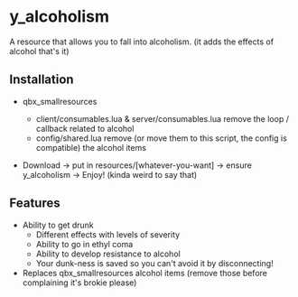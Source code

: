 # y_alcoholism
A resource that allows you to fall into alcoholism.
(it adds the effects of alcohol that's it)

## Installation
- qbx_smallresources
  - client/consumables.lua & server/consumables.lua remove the loop / callback related to alcohol
  - config/shared.lua remove (or move them to this script, the config is compatible) the alcohol items

- Download -> put in resources/[whatever-you-want] -> ensure y_alcoholism -> Enjoy! (kinda weird to say that)

## Features
 - Ability to get drunk
   - Different effects with levels of severity
   - Ability to go in ethyl coma
   - Ability to develop resistance to alcohol
   - Your dunk-ness is saved so you can't avoid it by disconnecting!
 - Replaces qbx_smallresources alcohol items (remove those before complaining it's brokie please)
